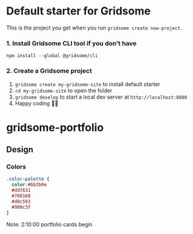 # Default starter for Gridsome

This is the project you get when you run `gridsome create new-project`.

### 1. Install Gridsome CLI tool if you don't have

`npm install --global @gridsome/cli`

### 2. Create a Gridsome project

1. `gridsome create my-gridsome-site` to install default starter
2. `cd my-gridsome-site` to open the folder
3. `gridsome develop` to start a local dev server at `http://localhost:8080`
4. Happy coding 🎉🙌
# gridsome-portfolio

## Design

### Colors

```scss
.color-palette {
  color:#bb3b0e
  #dd7631
  #708160
  #d8c593
  #900c3f
}
```
Note: 2:10:00 portfolio cards begin
